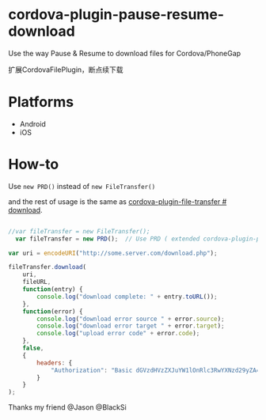 
# cordova-plugin-pause-resume-download
Use the way Pause & Resume to download files for Cordova/PhoneGap

扩展CordovaFilePlugin，断点续下载

# Platforms
  * Android 
  * iOS

# How-to

Use `new PRD()` instead of `new FileTransfer()`

and the rest of usage is the same as [cordova-plugin-file-transfer # download](https://www.npmjs.com/package/cordova-plugin-file-transfer#download).


```js

//var fileTransfer = new FileTransfer();
  var fileTransfer = new PRD();  // Use PRD ( extended cordova-plugin-pause-resume-download )

var uri = encodeURI("http://some.server.com/download.php");

fileTransfer.download(
    uri,
    fileURL,
    function(entry) {
        console.log("download complete: " + entry.toURL());
    },
    function(error) {
        console.log("download error source " + error.source);
        console.log("download error target " + error.target);
        console.log("upload error code" + error.code);
    },
    false,
    {
        headers: {
            "Authorization": "Basic dGVzdHVzZXJuYW1lOnRlc3RwYXNzd29yZA=="
        }
    }
);
```

Thanks my friend @Jason @BlackSi
